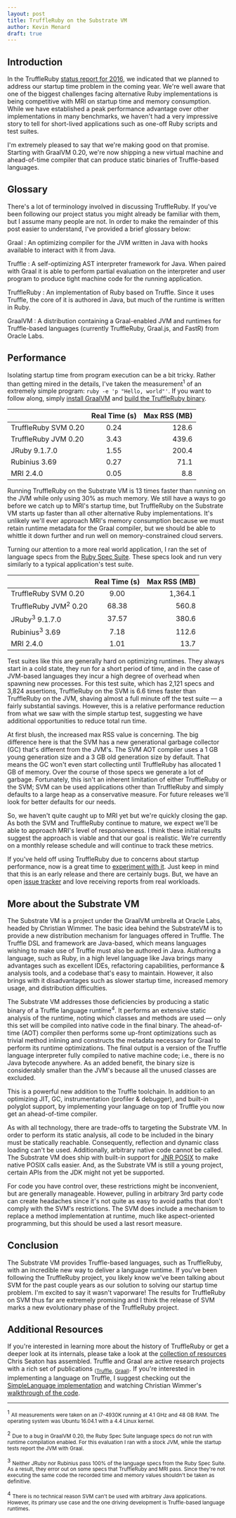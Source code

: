 ```yaml
---
layout: post
title: TruffleRuby on the Substrate VM
author: Kevin Menard
draft: true
---
```


Introduction
------------

In the TruffleRuby [status report for 2016](http://lists.ruby-lang.org/pipermail/jruby/2017-January/000511.html), we indicated that we planned to address our startup time problem in the coming year.
We're well aware that one of the biggest challenges facing alternative Ruby implementations is being competitive with MRI on startup time and memory consumption.
While we have established a peak performance advantage over other implementations in many benchmarks, we haven't had a very impressive story to tell for short-lived applications such as one-off Ruby scripts and test suites.

I'm extremely pleased to say that we're making good on that promise.
Starting with GraalVM 0.20, we're now shipping a new virtual machine and ahead-of-time compiler that can produce static binaries of Truffle-based languages.

Glossary
--------

There's a lot of terminology involved in discussing TruffleRuby.
If you've been following our project status you might already be familiar with them, but I assume many people are not.
In order to make the remainder of this post easier to understand, I've provided a brief glossary below:

Graal
: An optimizing compiler for the JVM written in Java with hooks available to interact with it from Java.

Truffle
: A self-optimizing AST interpreter framework for Java. When paired with Graal it is able to perform partial evaluation on the interpreter and user program to produce tight machine code for the running application.

TruffleRuby
: An implementation of Ruby based on Truffle. Since it uses Truffle, the core of it is authored in Java, but much of the runtime is written in Ruby.

GraalVM
: A distribution containing a Graal-enabled JVM and runtimes for Truffle-based languages (currently TruffleRuby, Graal.js, and FastR) from Oracle Labs.

Performance
-----------

Isolating startup time from program execution can be a bit tricky.
Rather than getting mired in the details, I've taken the measurement<sup>1</sup> of an extremely simple program: `ruby -e 'p "Hello, world"'`.
If you want to follow along, simply [install GraalVM](https://github.com/graalvm/truffleruby/blob/master/doc/user/using-graalvm.md) and [build the TruffleRuby binary](https://github.com/graalvm/truffleruby/blob/master/doc/user/svm.md).

|                      | Real Time (s) | Max RSS (MB) |
|----------------------|:-------------:|-------------:|
| TruffleRuby SVM 0.20 | 0.24          | 128.6        |
| TruffleRuby JVM 0.20 | 3.43          | 439.6        |
| JRuby 9.1.7.0        | 1.55          | 200.4        |
| Rubinius 3.69        | 0.27          | 71.1         |
| MRI 2.4.0            | 0.05          | 8.8          |

Running TruffleRuby on the Substrate VM is 13 times faster than running on the JVM while only using 30% as much memory.
We still have a ways to go before we catch up to MRI's startup time, but TruffleRuby on the Substrate VM starts up faster than all other alternative Ruby implementations.
It's unlikely we'll ever approach MRI's memory consumption because we must retain runtime metadata for the Graal compiler, but we should be able to whittle it down further and run well on memory-constrained cloud servers.

Turning our attention to a more real world application, I ran the set of language specs from the [Ruby Spec Suite](https://github.com/ruby/spec).
These specs look and run very similarly to a typical application's test suite.

|                                  | Real Time (s) | Max RSS (MB) |
|----------------------------------|:-------------:|-------------:|
| TruffleRuby SVM 0.20             | 9.00          | 1,364.1      |
| TruffleRuby JVM<sup>2</sup> 0.20 | 68.38         | 560.8        |
| JRuby<sup>3</sup> 9.1.7.0        | 37.57         | 380.6        |
| Rubinius<sup>3</sup>  3.69       | 7.18          | 112.6        |
| MRI 2.4.0                        | 1.01          | 13.7         |

Test suites like this are generally hard on optimizing runtimes.
They always start in a cold state, they run for a short period of time, and in the case of JVM-based languages they incur a high degree of overhead when spawning new processes.
For this test suite, which has 2,121 specs and 3,824 assertions, TruffleRuby on the SVM is 6.6 times faster than TruffleRuby on the JVM, shaving almost a full minute off the test suite &mdash; a fairly substantial savings.
However, this is a relative performance reduction from what we saw with the simple startup test, suggesting we have additional opportunities to reduce total run time.

At first blush, the increased max RSS value is concerning.
The big difference here is that the SVM has a new generational garbage collector (GC) that's different from the JVM's.
The SVM AOT compiler uses a 1 GB young generation size and a 3 GB old generation size by default.
That means the GC won't even start collecting until TruffleRuby has allocated 1 GB of memory.
Over the course of those specs we generate a lot of garbage.
Fortunately, this isn't an inherent limitation of either TruffleRuby or the SVM; SVM can be used applications other than TruffleRuby and simply defaults to a large heap as a conservative measure.
For future releases we'll look for better defaults for our needs.

So, we haven't quite caught up to MRI yet but we're quickly closing the gap.
As both the SVM and TruffleRuby continue to mature, we expect we'll be able to approach MRI's level of responsiveness.
I think these initial results suggest the approach is viable and that our goal is realistic.
We're currently on a monthly release schedule and will continue to track these metrics.

If you've held off using TruffleRuby due to concerns about startup performance, now is a great time to [experiment with it](https://github.com/graalvm/truffleruby).
Just keep in mind that this is an early release and there are certainly bugs.
But, we have an open [issue tracker](https://github.com/graalvm/truffleruby/issues) and love receiving reports from real workloads.


More about the Substrate VM
---------------------------

The Substrate VM is a project under the GraalVM umbrella at Oracle Labs, headed by Christian Wimmer.
The basic idea behind the SubstrateVM is to provide a new distribution mechanism for languages offered in Truffle.
The Truffle DSL and framework are Java-based, which means languages wishing to make use of Truffle must also be authored in Java.
Authoring a language, such as Ruby, in a high level language like Java brings many advantages such as excellent IDEs, refactoring capabilities, performance &amp; analysis tools, and a codebase that's easy to maintain.
However, it also brings with it disadvantages such as slower startup time, increased memory usage, and distribution difficulties.

The Substrate VM addresses those deficiencies by producing a static binary of a Truffle language runtime<sup>4</sup>.
It performs an extensive static analysis of the runtime, noting which classes and methods are used &mdash; only this set will be compiled into native code in the final binary.
The ahead-of-time (AOT) compiler then performs some up-front optimizations such as trivial method inlining and constructs the metadata necessary for Graal to perform its runtime optimizations.
The final output is a version of the Truffle language interpreter fully compiled to native machine code; i.e., there is no Java bytecode anywhere.
As an added benefit, the binary size is considerably smaller than the JVM's because all the unused classes are excluded.

This is a powerful new addition to the Truffle toolchain.
In addition to an optimizing JIT, GC, instrumentation (profiler &amp; debugger), and built-in polyglot support, by implementing your language on top of Truffle you now get an ahead-of-time compiler.

As with all technology, there are trade-offs to targeting the Substrate VM.
In order to perform its static analysis, all code to be included in the binary must be statically reachable.
Consequently, reflection and dynamic class loading can't be used.
Additionally, arbitrary native code cannot be called.
The Substrate VM does ship with built-in support for [JNR POSIX](https://github.com/jnr/jnr-posix) to make native POSIX calls easier.
And, as the Substrate VM is still a young project, certain APIs from the JDK might not yet be supported.

For code you have control over, these restrictions might be inconvenient, but are generally manageable.
However, pulling in arbitrary 3rd party code can create headaches since it's not quite as easy to avoid paths that don't comply with the SVM's restrictions.
The SVM does include a mechanism to replace a method implementation at runtime, much like aspect-oriented programming, but this should be used a last resort measure.


Conclusion
----------

The Substrate VM provides Truffle-based languages, such as TruffleRuby, with an incredible new way to deliver a language runtime.
If you've been following the TruffleRuby project, you likely know we've been talking about SVM for the past couple years as our solution to solving our startup time problem.
I'm excited to say it wasn't vaporware!
The results for TruffleRuby on SVM thus far are extremely promising and I think the release of SVM marks a new evolutionary phase of the TruffleRuby project.



Additional Resources
--------------------

If you're interested in learning more about the history of TruffleRuby or get a deeper look at its internals, please take a look at the [collection of resources](http://chrisseaton.com/rubytruffle/) Chris Seaton has assembled.
Truffle and Graal are active research projects with a rich set of publications <sub>([Truffle](https://github.com/graalvm/truffle/blob/master/docs/Publications.md), [Graal](https://github.com/graalvm/graal-core/blob/master/docs/Publications.md))</sub>.
If you're interested in implementing a language on Truffle, I suggest checking out the [SimpleLanguage implementation](https://github.com/graalvm/simplelanguage) and watching Christian Wimmer's [walkthrough of the code](https://www.youtube.com/watch?v=FJY96_6Y3a4).

<hr/>

<sup>1</sup>
<small>
  All measurements were taken on an i7-4930K running at 4.1 GHz and 48 GB RAM.
  The operating system was Ubuntu 16.04.1 with a 4.4 Linux kernel.
</small>

<sup>2</sup>
<small>
  Due to a bug in GraalVM 0.20, the Ruby Spec Suite language specs do not run with runtime compilation enabled.
  For this evaluation I ran with a stock JVM, while the startup tests report the JVM with Graal.
</small>

<sup>3</sup>
<small>
  Neither JRuby nor Rubinius pass 100% of the language specs from the Ruby Spec Suite.
  As a result, they error out on some specs that TruffleRuby and MRI pass.
  Since they're not executing the same code the recorded time and memory values shouldn't be taken as definitive.
</small>

<sup>4</sup>
<small>
  There is no technical reason SVM can't be used with arbitrary Java applications.
  However, its primary use case and the one driving development is Truffle-based language runtimes.
</small>
